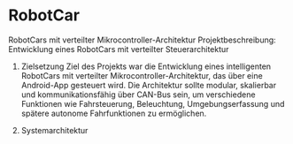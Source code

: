 # RobotCar
RobotCars mit verteilter Mikrocontroller-Architektur
Projektbeschreibung: Entwicklung eines RobotCars mit verteilter Steuerarchitektur






1. Zielsetzung
Ziel des Projekts war die Entwicklung eines intelligenten RobotCars mit verteilter Mikrocontroller-Architektur, das über eine Android-App gesteuert wird. Die Architektur sollte modular, skalierbar und kommunikationsfähig über CAN-Bus sein, um verschiedene Funktionen wie Fahrsteuerung, Beleuchtung, Umgebungserfassung und spätere autonome Fahrfunktionen zu ermöglichen.

2. Systemarchitektur
